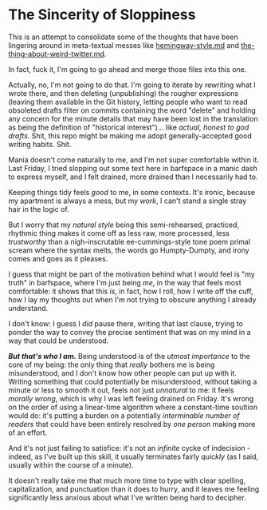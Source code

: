# The Sincerity of Sloppiness

This is an attempt to consolidate some of the thoughts that have been lingering around in meta-textual messes like [hemingway-style.md][] and [the-thing-about-weird-twitter.md][].

[hemingway-style.md]: 1k9mz-7xpwm-atadj-xdqz4-58ngp
[the-thing-about-weird-twitter.md]: hhbyk-ta02s-459vh-tc237-ppp4m

In fact, fuck it, I'm going to go ahead and merge those files into this one.

Actually, no, I'm not going to do that. I'm going to iterate by rewriting what I wrote there, and then deleting (unpublishing) the rougher expressions (leaving them available in the Git history, letting people who want to read obsoleted drafts filter on commits containing the word "delete" and holding any concern for the minute details that may have been lost in the translation as being the definition of "historical interest")... like *actual, honest to god drafts*. Shit, this repo might be making me adopt generally-accepted good writing habits. Shit.

Mania doesn't come naturally to me, and I'm not super comfortable within it. Last Friday, I tried slopping out some text here in barfspace in a manic dash to express myself, and I felt drained, more drained than I necessarily had to.

Keeping things tidy feels *good* to me, in some contexts. It's ironic, because my apartment is always a mess, but my *work*, I can't stand a single stray hair in the logic of.

But I worry that my *natural style* being this semi-rehearsed, practiced, rhythmic thing makes it come off as less raw, more processed, less *trustworthy* than a nigh-inscrutable ee-cummings-style tone poem primal scream where the syntax melts, the words go Humpty-Dumpty, and irony comes and goes as it pleases.

I guess that might be part of the motivation behind what I would feel is "my truth" in barfspace, where I'm just being *me*, in the way that feels most comfortable: it shows that this *is*, in fact, how I roll, how I write off the cuff, how I lay my thoughts out when I'm not trying to obscure anything I already understand.

I don't know: I guess I *did* pause there, writing that last clause, trying to ponder the way to convey the precise sentiment that was on my mind in a way that could be understood.

***But that's who I am.*** Being understood is of the *utmost importance* to the core of my being: the only thing that *really* bothers me is being misunderstood, and I don't know how other people can put up with it. Writing something that could potentially be misunderstood, without taking a minute or less to smooth it out, feels not just *unnatural* to me: it feels *morally wrong*, which is why I was left feeling drained on Friday. It's wrong on the order of using a linear-time algorithm where a constant-time soultion would do: it's putting a burden on a potentially *interminable number of readers* that could have been entirely resolved by *one person* making more of an effort.

And it's not just failing to satisfice: it's not an *infinite* cycke of indecision - indeed, as I've built up this skill, it usually terminates fairly *quickly* (as I said, usually within the course of a minute).

It doesn't really take me that much more time to type with clear spelling, capitalization, and punctuation than it does to hurry, and it leaves me feeling significantly less anxious about what I've written being hard to decipher.
